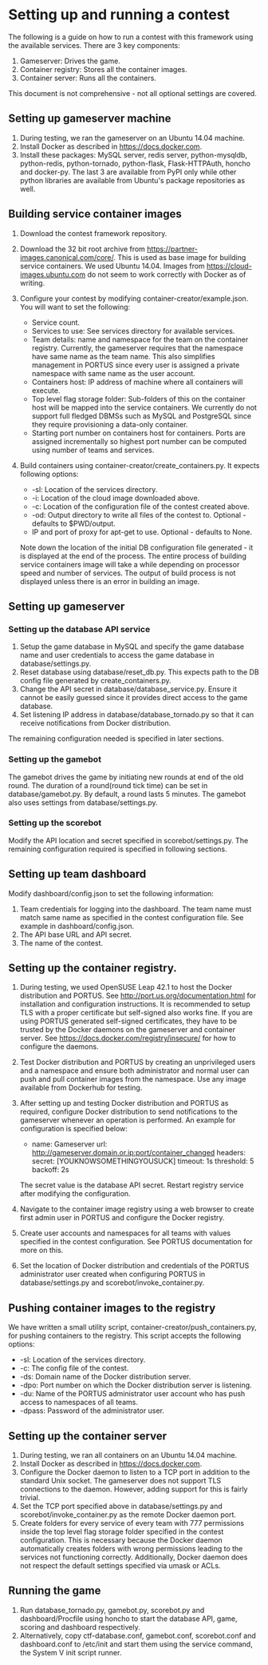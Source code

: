 # Setting up and running a contest

The following is a guide on how to run a contest with this framework using the
available services. There are 3 key components:

1. Gameserver: Drives the game.
2. Container registry: Stores all the container images.
3. Container server: Runs all the containers.

This document is not comprehensive - not all optional settings are covered.

## Setting up gameserver machine

1. During testing, we ran the gameserver on an Ubuntu 14.04 machine.
2. Install Docker as described in https://docs.docker.com.
3. Install these packages: MySQL server, redis server, python-mysqldb, python-redis,
   python-tornado, python-flask, Flask-HTTPAuth, honcho and docker-py. The last 3 are
   available from PyPI only while other python libraries are available from Ubuntu's
   package repositories as well.

## Building service container images

1. Download the contest framework repository.
2. Download the 32 bit root archive from https://partner-images.canonical.com/core/.
   This is used as base image for building service containers. We used Ubuntu 14.04.
   Images from https://cloud-images.ubuntu.com do not seem to work correctly with
   Docker as of writing.
3. Configure your contest by modifying container-creator/example.json. You will want
   to set the following:

    - Service count.
    - Services to use: See services directory for available services.
    - Team details: name and namespace for the team on the container registry.
      Currently, the gameserver requires that the namespace have same name as the
      team name. This also simplifies management in PORTUS since every user is
      assigned a private namespace with same name as the user account.
    - Containers host: IP address of machine where all containers will execute.
    - Top level flag storage folder: Sub-folders of this on the container host will
      be mapped into the service containers. We currently do not support full fledged
      DBMSs such as MySQL and PostgreSQL since they require provisioning a data-only
      container.
    - Starting port number on containers host for containers. Ports are assigned
      incrementally so highest port number can be computed using number of teams and
      services.
4. Build containers using container-creator/create_containers.py. It expects
   following options:

    - -sl: Location of the services directory.
    - -i: Location of the cloud image downloaded above.
    - -c: Location of the configuration file of the contest created above.
    - -od: Output directory to write all files of the contest to. Optional - defaults
      to $PWD/output.
    - IP and port of proxy for apt-get to use. Optional - defaults to None.

   Note down the location of the initial DB configuration file generated - it is
   displayed at the end of the process. The entire process of building service
   containers image will take a while depending on processor speed and number of
   services. The output of build process is not displayed unless there is an error in
   building an image.

## Setting up gameserver

### Setting up the database API service

1. Setup the game database in MySQL and specify the game database name and user
   credentials to access the game database in database/settings.py.
2. Reset database using database/reset_db.py. This expects path to the DB config file
   generated by create_containers.py.
3. Change the API secret in database/database_service.py. Ensure it cannot be easily
   guessed since it provides direct access to the game database.
4. Set listening IP address in database/database_tornado.py so that it can receive
   notifications from Docker distribution.

The remaining configuration needed is specified in later sections.

### Setting up the gamebot

The gamebot drives the game by initiating new rounds at end of the old round. The
duration of a round(round tick time) can be set in database/gamebot.py. By default, a
round lasts 5 minutes. The gamebot also uses settings from database/settings.py.

### Setting up the scorebot

Modify the API location and secret specified in scorebot/settings.py. The remaining
configuration required is specified in following sections.

## Setting up team dashboard

Modify dashboard/config.json to set the following information:

1. Team credentials for logging into the dashboard. The team name must match same
   name as specified in the contest configuration file. See example in
   dashboard/config.json.
2. The API base URL and API secret.
3. The name of the contest.

## Setting up the container registry.

1. During testing, we used OpenSUSE Leap 42.1 to host the Docker distribution and
   PORTUS. See http://port.us.org/documentation.html for installation and
   configuration instructions. It is recommended to setup TLS with a proper
   certificate but self-signed also works fine. If you are using PORTUS generated
   self-signed certificates, they have to be trusted by the Docker daemons on the
   gameserver and container server. See https://docs.docker.com/registry/insecure/
   for how to configure the daemons.
2. Test Docker distribution and PORTUS by creating an unprivileged users and a
   namespace and ensure both administrator and normal user can push and pull
   container images from the namespace. Use any image available from Dockerhub for
   testing.
3. After setting up and testing Docker distribution and PORTUS as required, configure
   Docker distribution to send notifications to the gameserver whenever an operation
   is performed. An example for configuration is specified below:

    - name: Gameserver
      url: http://gameserver.domain.or.ip:port/container_changed
      headers:
       secret: [YOUKNOWSOMETHINGYOUSUCK]
      timeout: 1s
      threshold: 5
      backoff: 2s

   The secret value is the database API secret. Restart registry service after
   modifying the configuration.
4. Navigate to the container image registry using a web browser to create first admin
   user in PORTUS and configure the Docker registry.
5. Create user accounts and namespaces for all teams with values specified in the
   contest configuration. See PORTUS documentation for more on this.
6. Set the location of Docker distribution and credentials of the PORTUS
   administrator user created when configuring PORTUS in database/settings.py and
   scorebot/invoke_container.py.

## Pushing container images to the registry

We have written a small utility script, container-creator/push_containers.py, for
pushing containers to the registry. This script accepts the following options:

  - -sl: Location of the services directory.
  - -c: The config file of the contest.
  - -ds: Domain name of the Docker distribution server.
  - -dpo: Port number on which the Docker distribution server is listening.
  - -du: Name of the PORTUS administrator user account who has push access to
    namespaces of all teams.
  - -dpass: Password of the administrator user.

## Setting up the container server

1. During testing, we ran all containers on an Ubuntu 14.04 machine.
2. Install Docker as described in https://docs.docker.com.
3. Configure the Docker daemon to listen to a TCP port in addition to the standard
   Unix socket. The gameserver does not support TLS connections to the daemon.
   However, adding support for this is fairly trivial.
4. Set the TCP port specified above in database/settings.py and
   scorebot/invoke_container.py as the remote Docker daemon port.
5. Create folders for every service of every team with 777 permissions inside the top
   level flag storage folder specified in the contest configuration. This is
   necessary because the Docker daemon automatically creates folders with wrong
   permissions leading to the services not functioning correctly. Additionally,
   Docker daemon does not respect the default settings specified via umask or ACLs.

## Running the game

1. Run database_tornado.py, gamebot.py, scorebot.py and dashboard/Procfile using
   honcho to start the database API, game, scoring and dashboard respectively.
2. Alternatively, copy ctf-database.conf, gamebot.conf, scorebot.conf and
   dashboard.conf to /etc/init and start them using the service command, the System V
   init script runner.
